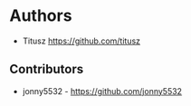 # Authors

- Titusz https://github.com/titusz

## Contributors

- jonny5532 - https://github.com/jonny5532
